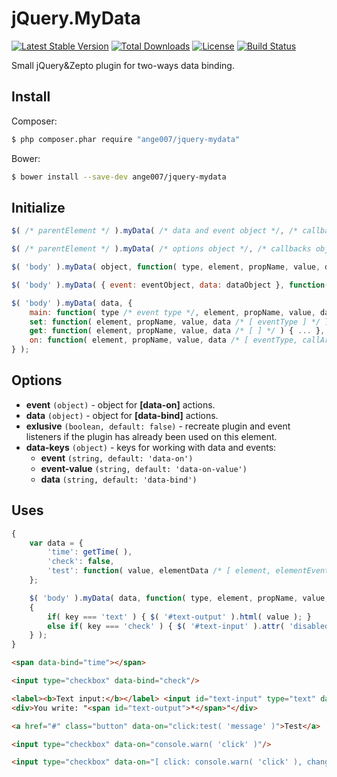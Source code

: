 # jQuery.MyData
[![Latest Stable Version](https://poser.pugx.org/ange007/jquery-mydata/v/stable)](https://packagist.org/packages/ange007/jquery-mydata)
[![Total Downloads](https://poser.pugx.org/ange007/jquery-mydata/downloads)](https://packagist.org/packages/ange007/jquery-mydata)
[![License](https://poser.pugx.org/ange007/jquery-mydata/license)](https://packagist.org/packages/ange007/jquery-mydata)
[![Build Status](https://travis-ci.org/ange007/jQuery.myData.svg?branch=master)](https://travis-ci.org/ange007/JQuery.myData)

Small jQuery&amp;Zepto plugin for two-ways data binding.

## Install
Composer:
```sh
$ php composer.phar require "ange007/jquery-mydata"
```
Bower:
```sh
$ bower install --save-dev ange007/jquery-mydata
```

## Initialize
```javascript
$( /* parentElement */ ).myData( /* data and event object */, /* callback from all actions */ );
```
```javascript
$( /* parentElement */ ).myData( /* options object */, /* callbacks object */ );
```
```javascript
$( 'body' ).myData( object, function( type, element, propName, value, data ) { ... } );
```
```javascript
$( 'body' ).myData( { event: eventObject, data: dataObject }, function( type, element, propName, value, data ) { ... } );
```
```javascript
$( 'body' ).myData( data, {
	main: function( type /* event type */, element, propName, value, data ) { ... }, // Main callback from all actions
	set: function( element, propName, value, data /* [ eventType ] */ ) { ... }, // Callback from SET action
	get: function( element, propName, value, data /* [ ] */ ) { ... }, // Callback from GET action
	on: function( element, propName, value, data /* [ eventType, callArgs ] */ ) { ... } // Callback from ON action
} );
```

## Options
- **event** ```(object)``` - object for **[data-on]** actions.
- **data** ```(object)``` - object for **[data-bind]** actions.
- **exlusive** ```(boolean, default: false)``` - recreate plugin and event listeners if the plugin has already been used on this element.
- **data-keys** ```(object)``` - keys for working with data and events:
	- **event** ```(string, default: 'data-on')```
	- **event-value** ```(string, default: 'data-on-value')```
	- **data** ```(string, default: 'data-bind')```

## Uses
```javascript
{
	var data = { 
		'time': getTime( ),
		'check': false,
		'test': function( value, elementData /* [ element, elementEvent, elementValue ] */ ) { alert( 'Test alert: ' + value ); }
	};

	$( 'body' ).myData( data, function( type, element, propName, value, data )
	{
		if( key === 'text' ) { $( '#text-output' ).html( value ); }
		else if( key === 'check' ) { $( '#text-input' ).attr( 'disabled', !value ); }
	} );
}
```

```html
<span data-bind="time"></span>
```
```html
<input type="checkbox" data-bind="check"/>
```
```html
<label><b>Text input:</b></label> <input id="text-input" type="text" data-bind="text"/>
<div>You write: "<span id="text-output">*</span>"</div>
```
```html
<a href="#" class="button" data-on="click:test( 'message' )">Test</a>
```
```html
<input type="checkbox" data-on="console.warn( 'click' )"/>
```
```html
<input type="checkbox" data-on="[ click: console.warn( 'click' ), change: console.warn( 'change' ) ]"/>
```